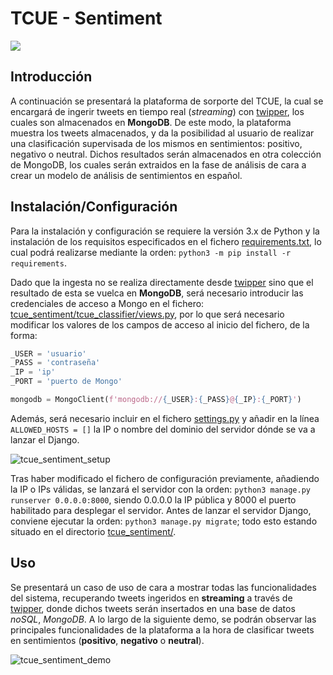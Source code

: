# TCUE - Sentiment

<div>
  <img src="https://github.com/alvarob96/tcue/blob/master/resources/tcue_es.png"><br>
</div>

## Introducción

A continuación se presentará la plataforma de sorporte del TCUE, la cual se encargará de ingerir tweets en tiempo real 
(_streaming_) con [twipper](https://github.com/alvarob96/twipper), los cuales son almacenados en **MongoDB**. De este modo,
la plataforma muestra los tweets almacenados, y da la posibilidad al usuario de realizar una clasificación supervisada
de los mismos en sentimientos: positivo, negativo o neutral. Dichos resultados serán almacenados en otra colección de 
MongoDB, los cuales serán extraidos en la fase de análisis de cara a crear un modelo de análisis de sentimientos en 
español.

## Instalación/Configuración

Para la instalación y configuración se requiere la versión 3.x de Python y la instalación de los requisitos especificados 
en el fichero [requirements.txt](https://github.com/alvarob96/tcue/blob/master/tcue_sentiment/requirements.txt), lo cual 
podrá realizarse mediante la orden: ``python3 -m pip install -r requirements``. 

Dado que la ingesta no se realiza directamente desde [twipper](https://github.com/alvarob96/twipper) sino que el 
resultado de esta se vuelca en **MongoDB**, será necesario introducir las credenciales de acceso a Mongo en el fichero: 
[tcue_sentiment/tcue_classifier/views.py](https://github.com/alvarob96/tcue/blob/master/tcue_sentiment/tcue_classifier/views.py), 
por lo que será necesario modificar los valores de los campos de acceso al inicio del fichero, de la forma: 

````python
_USER = 'usuario'
_PASS = 'contraseña'
_IP = 'ip'
_PORT = 'puerto de Mongo'

mongodb = MongoClient(f'mongodb://{_USER}:{_PASS}@{_IP}:{_PORT}')
````

Además, será necesario incluir en el fichero 
[settings.py](https://github.com/alvarob96/tcue/blob/master/tcue_sentiment/tcue_sentiment/settings.py) y añadir en la línea
``ALLOWED_HOSTS = []`` la IP o nombre del dominio del servidor dónde se va a lanzar el Django.

![tcue_sentiment_setup](https://github.com/alvarob96/tcue/blob/master/resources/tcue_sentiment_setup.gif)

Tras haber modificado el fichero de configuración previamente, añadiendo la IP o IPs válidas, se lanzará el servidor con
la orden: ``python3 manage.py runserver 0.0.0.0:8000``, siendo 0.0.0.0 la IP pública y 8000 el puerto habilitado para 
desplegar el servidor. Antes de lanzar el servidor Django, conviene ejecutar la orden: ``python3 manage.py migrate``; todo
esto estando situado en el directorio [tcue_sentiment/](https://github.com/alvarob96/tcue/tree/master/tcue_sentiment).

## Uso

Se presentará un caso de uso de cara a mostrar todas las funcionalidades del sistema, recuperando tweets ingeridos en
**streaming** a través de [twipper](https://github.com/alvarob96/twipper), donde dichos tweets serán insertados en 
una base de datos _noSQL_, _MongoDB_. A lo largo de la siguiente demo, se podrán observar las principales 
funcionalidades de la plataforma a la hora de clasificar tweets en sentimientos (**positivo**, **negativo** o **neutral**).

![tcue_sentiment_demo](https://github.com/alvarob96/tcue/blob/master/resources/tcue_sentiment_demo.gif)